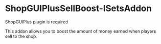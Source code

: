 # ShopGUIPlusSellBoost-ISetsAddon
ShopGUIPlus plugin is required

This addon allows you to boost the amount of money earned when players sell to the shop.
